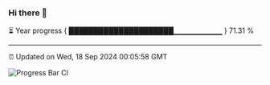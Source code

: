 ### Hi there 👋

⏳ Year progress { █████████████████████▁▁▁▁▁▁▁▁▁ } 71.31 %

---

⏰ Updated on Wed, 18 Sep 2024 00:05:58 GMT

![Progress Bar CI](https://github.com/liununu/liununu/workflows/Progress%20Bar%20CI/badge.svg)
